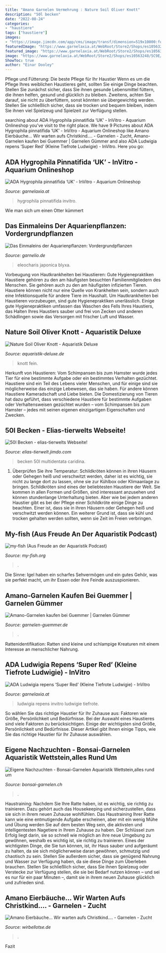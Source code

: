 ```yaml
---
title: "Amano Garnelen Vermehrung : Nature Soil Oliver Knott"
description: "50l becken"
date: "2022-08-24"
categories:
- "haustiere"
tags: ["haustiere"]
images:
- "https://image.jimcdn.com/app/cms/image/transf/dimension=519x10000:format=jpg/path/s33d900a2107269f0/image/i25074f573a86bdc1/version/1487762645/image.jpg"
featuredImage: "https://www.garnelaxia.at/WebRoot/Store2/Shops/es10563248/60A6/E6C3/C15E/56D7/D2E1/50ED/8966/9ED5/ADA_Hygrophila_pinnatifida_UK-2_m.jpg"
featured_image: "https://www.garnelaxia.at/WebRoot/Store2/Shops/es10563248/60A6/E6C3/C15E/56D7/D2E1/50ED/8966/9ED5/ADA_Hygrophila_pinnatifida_UK-2_m.jpg"
image: "https://www.garnelaxia.at/WebRoot/Store2/Shops/es10563248/5C9E/1390/EF37/BB9A/7D7A/50ED/8963/9FCD/ADA_Ludwigia_repens_Super_red-2-1_ml.jpg"
ShowToc: true
author: "Einar Dooley"
---
```



Pflege und Fütterung: Die beste Pflege für Ihr Haustier
Wenn es um die Pflege Ihres weiblichen Haustieres geht, sollten Sie einige Dinge beachten. Stellen Sie zunächst sicher, dass Sie ihnen gesunde Lebensmittel füttern, die ihnen helfen, gesund und glücklich zu bleiben. Zweitens, achten Sie darauf, sie nicht zu überfüttern, sonst könnten sie übergewichtig werden. Stellen Sie schließlich sicher, dass sie trocken und bequem bleiben, indem Sie ihnen viel Spielzeug und Spielzeit zur Verfügung stellen.

	

		
searching about ADA Hygrophila pinnatifida ‘UK’ - InVitro - Aquarium Onlineshop you've visit to the right place. We have 9 Pictures about ADA Hygrophila pinnatifida ‘UK’ - InVitro - Aquarium Onlineshop like Amano Eierbäuche... Wir warten aufs Christkind.... - Garnelen - Zucht, Amano-Garnelen kaufen bei Guemmer | Garnelen Gümmer and also ADA Ludwigia repens ‘Super Red’ (Kleine Tiefrote Ludwigie) - InVitro. Here you go:
		
    
## ADA Hygrophila Pinnatifida ‘UK’ - InVitro - Aquarium Onlineshop

<img loading=lazy src="https://www.garnelaxia.at/WebRoot/Store2/Shops/es10563248/60A6/E6C3/C15E/56D7/D2E1/50ED/8966/9ED5/ADA_Hygrophila_pinnatifida_UK-2_m.jpg" onerror="this.onerror=null;this.src='https://tse3.mm.bing.net/th?id=OIP.9MvhvWoCYoqBCte7ZqRlAQHaDJ&amp;pid=15.1';" alt="ADA Hygrophila pinnatifida ‘UK’ - InVitro - Aquarium Onlineshop">

_Source: garnelaxia.at_

>hygrophila pinnatifida invitro. 

	

Wie man sich um einen Otter kümmert

    
## Das Einmaleins Der Aquarienpflanzen: Vordergrundpflanzen

<img loading=lazy src="https://www.garnelio.de/media/image/58/22/0d/Eleocharis-pusilla-3.jpg" onerror="this.onerror=null;this.src='https://tse4.mm.bing.net/th?id=OIP.ex5LUSUcOOYoiSdEilMVAQHaFP&amp;pid=15.1';" alt="Das Einmaleins der Aquarienpflanzen: Vordergrundpflanzen">

_Source: garnelio.de_

>eleocharis japonica blyxa. 

	

Vorbeugung von Hautkrankheiten bei Haustieren: Gute Hygienepraktiken
Haustiere gehören zu den am häufigsten besuchten Familienmitgliedern des Menschen. Sie gehören auch zu den am häufigsten infizierten Tieren. Haustiere können nicht nur eine Quelle von Krankheiten sein, sondern auch eine Infektionsquelle für andere Tiere im Haushalt. Um Hautkrankheiten bei Haustieren vorzubeugen, sind gute Hygienepraktiken unerlässlich. Einige gute Hygienepraktiken umfassen das Waschen des Fells Ihres Haustiers, das Halten Ihres Haustiers sauber und frei von Zecken und anderen Schädlingen sowie das Versorgen mit frischer Luft und Wasser.

    
## Nature Soil Oliver Knott - Aquaristik Deluxe

<img loading=lazy src="http://cdn.webshopapp.com/shops/23612/files/7588550/oliver-knott-nature-soil-schwarz-fein.jpg" onerror="this.onerror=null;this.src='https://tse3.mm.bing.net/th?id=OIP.GpkwWj8SXB4Tdeu4NOHOLwHaE7&amp;pid=15.1';" alt="Nature Soil Oliver Knott - Aquaristik Deluxe">

_Source: aquaristik-deluxe.de_

>knott fein. 

	

Herkunft von Haustieren: Vom Schimpansen bis zum Hamster wurde jedes Tier für eine bestimmte Aufgabe oder ein bestimmtes Verhalten gezüchtet.
Haustiere sind ein Teil des Lebens vieler Menschen, und für einige sind sie möglicherweise das einzige Lebewesen, das sie haben. Für andere können Haustiere Kameradschaft und Liebe bieten. Die Domestizierung von Tieren hat dazu geführt, dass verschiedene Haustiere für bestimmte Aufgaben oder Verhaltensweisen gezüchtet wurden – vom Schimpansen bis zum Hamster – jedes mit seinen eigenen einzigartigen Eigenschaften und Zwecken.

    
## 50l Becken - Elias-tierwelts Webseite!

<img loading=lazy src="https://image.jimcdn.com/app/cms/image/transf/dimension=519x10000:format=jpg/path/s33d900a2107269f0/image/i25074f573a86bdc1/version/1487762645/image.jpg" onerror="this.onerror=null;this.src='https://tse2.mm.bing.net/th?id=OIP.jd7EoXY512YQH23VLUddPQHaE7&amp;pid=15.1';" alt="50l Becken - elias-tierwelts Webseite!">

_Source: elias-tierwelt.jimdo.com_

>becken 50l multidentata caridina. 

	

1) Überprüfen Sie ihre Temperatur: Schildkröten können in ihren Häusern oder Gehegen heiß und verschwitzt werden, daher ist es wichtig, sie nicht zu lange dort zu lassen, ohne sie zur Kühlbox oder Klimaanlage zu bringen.
Schildkröten sind eines der beliebtesten Haustiere der Welt. Sie kommen in allen Formen und Größen, sind interessant anzusehen und können stundenlange Unterhaltung bieten. Aber wie bei jedem anderen Haustier gibt es bei der Pflege einer Schildkröte einige Dinge zu beachten. Einer ist, dass sie in ihren Häusern oder Gehegen heiß und verschwitzt werden können. Ein weiterer Grund ist, dass sie kühl und trocken gehalten werden sollten, wenn sie Zeit im Freien verbringen.

    
## My-fish (Aus Freude An Der Aquaristik Podcast)

<img loading=lazy src="https://my-fish.org/wp-content/uploads/2020/03/podcast-238-2.jpg" onerror="this.onerror=null;this.src='https://tse1.mm.bing.net/th?id=OIP.as_j3dWkyEb_RMjuYi43fgHaEK&amp;pid=15.1';" alt="my-fish (Aus Freude an der Aquaristik Podcast)">

_Source: my-fish.org_

>. 

	

Die Sinne: Igel haben ein scharfes Sehvermögen und ein gutes Gehör, was sie perfekt macht, um ihr Essen oder ihre Feinde auszuspionieren.

    
## Amano-Garnelen Kaufen Bei Guemmer | Garnelen Gümmer

<img loading=lazy src="https://www.garnelen-guemmer.de/media/image/e8/b8/3d/temp3036_0.jpg" onerror="this.onerror=null;this.src='https://tse4.mm.bing.net/th?id=OIP.XsTleDbcRyFab9g-GkRh0QHaFj&amp;pid=15.1';" alt="Amano-Garnelen kaufen bei Guemmer | Garnelen Gümmer">

_Source: garnelen-guemmer.de_

>. 

	

Rattenidentifikation: Ratten sind kleine und schlampige Kreaturen mit einem Interesse an menschlicher Nahrung.

    
## ADA Ludwigia Repens ‘Super Red’ (Kleine Tiefrote Ludwigie) - InVitro

<img loading=lazy src="https://www.garnelaxia.at/WebRoot/Store2/Shops/es10563248/5C9E/1390/EF37/BB9A/7D7A/50ED/8963/9FCD/ADA_Ludwigia_repens_Super_red-2-1_ml.jpg" onerror="this.onerror=null;this.src='https://tse3.mm.bing.net/th?id=OIP.Z4TbcIq6qrWWTp0Q39KJ4QHaDy&amp;pid=15.1';" alt="ADA Ludwigia repens ‘Super Red’ (Kleine Tiefrote Ludwigie) - InVitro">

_Source: garnelaxia.at_

>ludwigia repens invitro ludwigie tiefrote. 

	

So wählen Sie das richtige Haustier für Ihr Zuhause aus: Faktoren wie Größe, Persönlichkeit und Bedürfnisse.
Bei der Auswahl eines Haustieres sind viele Faktoren zu berücksichtigen. Einige der wichtigsten sind Größe, Persönlichkeit und Bedürfnisse. Dieser Artikel gibt Ihnen einige Tipps, wie Sie das richtige Haustier für Ihr Zuhause auswählen.

    
## Eigene Nachzuchten - Bonsai-Garnelen Aquaristik Wettstein,alles Rund Um

<img loading=lazy src="https://image.jimcdn.com/app/cms/image/transf/dimension=320x10000:format=jpg/path/scb833944c14e16ce/image/i9ea7d5f8320f13d9/version/1427662242/image.jpg" onerror="this.onerror=null;this.src='https://tse1.mm.bing.net/th?id=OIP.uxeImc1Pep1Bfc6z3GHkzAAAAA&amp;pid=15.1';" alt="Eigene Nachzuchten - Bonsai-Garnelen Aquaristik Wettstein,alles rund um">

_Source: bonsai-garnelen.ch_

>. 

	

Haustraining: Nachdem Sie Ihre Ratte haben, ist es wichtig, sie richtig zu trainieren. Dazu gehört auch das Housekeeping und sicherzustellen, dass sie sich in ihrem neuen Zuhause wohlfühlen.
Das Haustraining Ihrer Ratte kann wie eine entmutigende Aufgabe erscheinen, aber mit ein wenig Mühe und Übung werden Sie auf dem besten Weg sein, die aktivsten und intelligentesten Nagetiere in Ihrem Zuhause zu haben. Der Schlüssel zum Erfolg liegt darin, sie so schnell wie möglich an ihre neue Umgebung zu gewöhnen, weshalb es wichtig ist, sie richtig zu trainieren. Eines der wichtigsten Dinge, die Sie tun können, ist, ihr Haus sauber und aufgeräumt zu halten, da sie sich möglicherweise daran gewöhnen, schmutzig und chaotisch zu sein. Stellen Sie außerdem sicher, dass sie genügend Nahrung und Wasser zur Verfügung haben, da sie diese Dinge zum Überleben brauchen. Stellen Sie schließlich sicher, dass Sie ihnen Spielzeug oder Verstecke zur Verfügung stellen, die sie bei Bedarf nutzen können – und sei es nur für ein paar Minuten –, damit sie in ihrem neuen Zuhause glücklich und zufrieden sind.

    
## Amano Eierbäuche... Wir Warten Aufs Christkind.... - Garnelen - Zucht

<img loading=lazy src="https://www.wirbellotse.de/attachment/16848-amano-eierbauch-1-jpg/" onerror="this.onerror=null;this.src='https://tse2.mm.bing.net/th?id=OIP.I4UvpKCgF7MY9Y6nPt-i2AHaFj&amp;pid=15.1';" alt="Amano Eierbäuche... Wir warten aufs Christkind.... - Garnelen - Zucht">

_Source: wirbellotse.de_

>. 

	

Fazit

